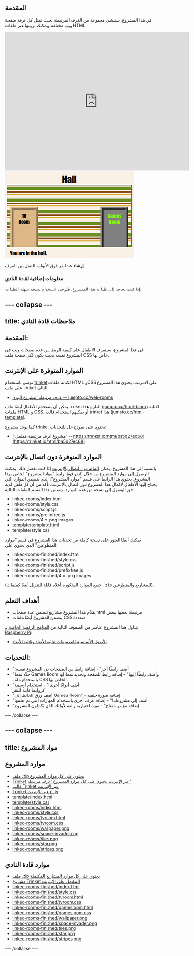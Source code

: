 ## المقدمة

في هذا المشروع، ستنشئ مجموعة من الغرف المرتبطة بحيث تمثل كل غرفة صفحةَ ويب مختلفة ويمكنك تزيينها عبر ملفات HTML. 

<div class="trinket">
  <iframe src="https://trinket.io/embed/html/ba5d27ec68?outputOnly=true&start=result" width="600" height="450" frameborder="0" marginwidth="0" marginheight="0" allowfullscreen>
  </iframe>
  <img src="images/rooms-hall-finished.png">
</div>

__إرشادات__: انقر فوق الأبواب للتنقل بين الغرف.

### معلومات إضافية لقادة النادي

إذا كنت بحاجة إلى طباعة هذا المشروع، فيُرجى استخدام [نسخة سهلة الطباعة](https://projects.raspberrypi.org/en/projects/linked-rooms/print).


--- collapse ---
---
title: ملاحظات قادة النادي
---


## المقدمة:
في هذا المشروع، سيتعرف الأطفال على كيفية الربط بين عدة صفحات ويب في المشروع نفسه بحيث يكون لكل صفحة ملف CSS خاص بها. 


## الموارد المتوفرة على الإنترنت

نوصي باستخدام [trinket](https://trinket.io/) لكتابة ملفات HTML وCSS على الإنترنت. يحتوي هذا المشروع على ملف trinket التالي:

+ ['غرف مرتبطة' مشروع البدء -- jumpto.cc/web-rooms](http://jumpto.cc/web-rooms)

يمكن أن يستخدم الأطفال أيضًا ملف trinket الفارغ هذا [(jumpto.cc/html-blank)](http://jumpto.cc/html-blank) لكتابة ملفات HTML و CSS، أو يمكنهم استخدام قالب trinket هذا [(jumpto.cc/html-template)](http://jumpto.cc/html-template).

كما يوجد مشروع trinket يحتوي على نموذج حل للتحديات:

+ ['مشروع غرف مرتبطة مُكتمل' -- https://trinket.io/html/ba5d27ec68](https://trinket.io/html/ba5d27ec68)

## الموارد المتوفرة دون اتصال بالإنترنت
بالنسبة إلى هذا المشروع، يمكن [إكماله دون اتصال بالإنترنت](https://www.codeclubprojects.org/en-GB/resources/webdev-working-offline/) إذا كنت تفضل ذلك. يمكنك الوصول إلى موارد المشروع من خلال النقر فوق رابط "مواد المشروع" الخاص بهذا المشروع. يحتوي هذا الرابط على قسم "موارد المشروع"، الذي يتضمن الموارد التي يحتاج إليها الأطفال لإكمال هذا المشروع دون اتصال بالإنترنت. تأكد من أن كل طفل لديه حق الوصول إلى نسخة من هذه الموارد. يتضمن هذا القسم الملفات التالية:

+ linked-rooms/index.html
+ linked-rooms/style.css
+ linked-rooms/script.js
+ linked-rooms/prefixfree.js
+ linked-rooms/4 x .png images
+ template/template.html
+ template/style.css

يمكنك أيضًا العثور على نسخة كاملة من تحديات هذا المشروع في قسم "موارد المتطوعين" الذي يحتوي على:

+ linked-rooms-finished/index.html
+ linked-rooms-finished/style.css
+ linked-rooms-finished/script.js
+ linked-rooms-finished/prefixfree.js
+ linked-rooms-finished/4 x .png images

(جميع الموارد المذكورة أعلاه قابلة للتنزيل أيضًا كملفات `.zip` للمشاريع والمتطوعين).

## أهداف التعلم
+ يقدِّم هذا المشروع مشاريع تتضمن عدة صفحات html مرتبطة بعضها ببعض
+ يتضمن المشروع أيضًا ملفات CSS متعددة

يتناول هذا المشروع عناصر من الصفوف التالية من [المناهج الرقمية الخاصة بـ Raspberry Pi](http://rpf.io/curriculum):

+ [الأصول الأساسية للتصميمات ثنائية الأبعاد وثلاثية الأبعاد](https://www.raspberrypi.org/curriculum/design/creator).

## التحديات:
+ "أضف رابطًا آخر" - إضافة رابط بين الصفحات في المشروع نفسه؛
+ "حدِّد نمط Games Room وأضف رابطًا إليها" - إضافة رابط للصفحة وتحديد نمط لها باستخدام ملف CSS الخاص بها. 
+ "أضف أبوابًا أخرى!" - استخدام أوسمة <div> كروابط قابلة للنقر
+ "أضف ورق الحائط إلى Games Room" - إضافة صورة خلفية
+ "أضف إلى مشروعك!" - إضافة غرف أخرى باستخدام المهارات التي تم تعلمها
+ "إضافة مؤشر مفتاح" - ميزة اختيارية رائعة لأولئك الذي يُكملون المشروع



--- /collapse ---


--- collapse ---
---
title: مواد المشروع
---
## موارد المشروع
* [ملف .zip يحتوي على كل موارد المشروع](resources/rooms-project-resources.zip)
* [Trinket عبر الإنترنت يحتوي على كل موارد المشروع 'غرف مرتبطة'](http://jumpto.cc/web-rooms)
* [قالب Trinket عبر الإنترنت](http://jumpto.cc/trinket-template)
* [Trinket فارغ عبر الإنترنت](http://jumpto.cc/trinket-blank)
* [template/index.html](resources/template-index.html)
* [template/style.css](resources/template-style.css)
* [linked-rooms/index.html](resources/linked-rooms-index.html)
* [linked-rooms/style.css](resources/linked-rooms-style.css)
* [linked-rooms/tvroom.html](resources/linked-rooms-tvroom.html)
* [linked-rooms/tvroom.css](resources/linked-rooms-tvroom.css)
* [linked-rooms/wallpaper.png](resources/linked-rooms-wallpaper.png)
* [linked-rooms/space-invader.png](resources/linked-rooms-space-invader.png)
* [linked-rooms/tiles.png](resources/linked-rooms-tiles.png)
* [linked-rooms/star.png](resources/linked-rooms-star.png)
* [linked-rooms/stripes.png](resources/linked-rooms-stripes.png)

## موارد قادة النادي
* [ملف .zip يحتوي على كل موارد المشاريع المكتملة](resources/rooms-volunteer-resources.zip)
* [مشروع Trinket المكتمل على الإنترنت](https://trinket.io/html/1d4d4c5ce1)
* [linked-rooms-finished/index.html](resources/linked-rooms-finished-index.html)
* [linked-rooms-finished/style.css](resources/linked-rooms-finished-style.css)
* [linked-rooms-finished/tvroom.html](resources/linked-rooms-finished-tvroom.html)
* [linked-rooms-finished/tvroom.css](resources/linked-rooms-finished-tvroom.css)
* [linked-rooms-finished/gamesroom.html](resources/linked-rooms-finished-gamesroom.html)
* [linked-rooms-finished/gamesroom.css](resources/linked-rooms-finished-gamesroom.css)
* [linked-rooms-finished/wallpaper.png](resources/linked-rooms-finished-wallpaper.png)
* [linked-rooms-finished/space-invader.png](resources/linked-rooms-finished-space-invader.png)
* [linked-rooms-finished/tiles.png](resources/linked-rooms-finished-tiles.png)
* [linked-rooms-finished/star.png](resources/linked-rooms-finished-star.png)
* [linked-rooms-finished/stripes.png](resources/linked-rooms-finished-stripes.png)

--- /collapse ---